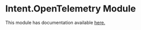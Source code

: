 # Intent.OpenTelemetry Module

This module has documentation available [here.](https://docs.intentarchitect.com/articles/modules-dotnet/intent-opentelemetry/intent-opentelemetry.html)

